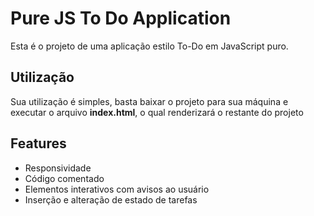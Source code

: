 # Pure JS To Do Application

Esta é o projeto de uma aplicação estilo To-Do em JavaScript puro.

## Utilização
Sua utilização é simples, basta baixar o projeto para sua máquina e executar o arquivo **index.html**, o qual renderizará o restante do projeto

## Features
- Responsividade
- Código comentado
- Elementos interativos com avisos ao usuário
- Inserção e alteração de estado de tarefas
